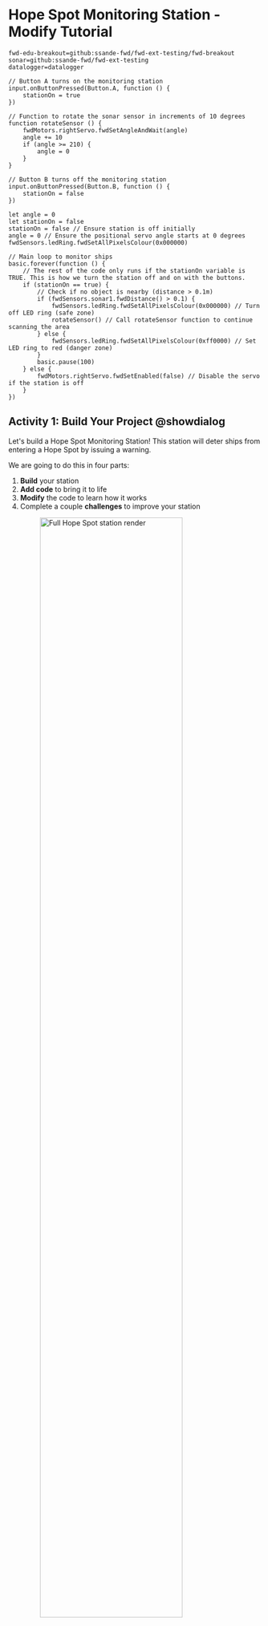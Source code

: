 # Hope Spot Monitoring Station - Modify Tutorial
```package
fwd-edu-breakout=github:ssande-fwd/fwd-ext-testing/fwd-breakout
sonar=github:ssande-fwd/fwd-ext-testing
datalogger=datalogger
```

```template
// Button A turns on the monitoring station
input.onButtonPressed(Button.A, function () {
    stationOn = true
})

// Function to rotate the sonar sensor in increments of 10 degrees
function rotateSensor () {
    fwdMotors.rightServo.fwdSetAngleAndWait(angle)
    angle += 10
    if (angle >= 210) {
        angle = 0
    }
}

// Button B turns off the monitoring station
input.onButtonPressed(Button.B, function () {
    stationOn = false
})

let angle = 0 
let stationOn = false
stationOn = false // Ensure station is off initially
angle = 0 // Ensure the positional servo angle starts at 0 degrees
fwdSensors.ledRing.fwdSetAllPixelsColour(0x000000)

// Main loop to monitor ships
basic.forever(function () {
    // The rest of the code only runs if the stationOn variable is TRUE. This is how we turn the station off and on with the buttons.
    if (stationOn == true) {
        // Check if no object is nearby (distance > 0.1m)
        if (fwdSensors.sonar1.fwdDistance() > 0.1) {
            fwdSensors.ledRing.fwdSetAllPixelsColour(0x000000) // Turn off LED ring (safe zone)
            rotateSensor() // Call rotateSensor function to continue scanning the area
        } else { 
            fwdSensors.ledRing.fwdSetAllPixelsColour(0xff0000) // Set LED ring to red (danger zone)
        }
        basic.pause(100)
    } else {
        fwdMotors.rightServo.fwdSetEnabled(false) // Disable the servo if the station is off
    }
})
```

## Activity 1: Build Your Project @showdialog
Let's build a Hope Spot Monitoring Station! This station will deter ships from entering a Hope Spot by issuing a warning.

We are going to do this in four parts:
1. **Build** your station
2. **Add code** to bring it to life
3. **Modify** the code to learn how it works
4. Complete a couple **challenges** to improve your station

<img src="https://raw.githubusercontent.com/climate-action-kits/pxt-fwd-edu/main/tutorial-assets/hs-hopespots-render.webp" alt="Full Hope Spot station render" style="display: block; width: 75%; margin:auto;">

## Build Step 1 @showdialog
![sbs1](https://raw.githubusercontent.com/climate-action-kits/pxt-fwd-edu/main/tutorial-assets/hs-hopespots-sbs01.webp)

## Build Step 2 @showdialog
![sbs1](https://raw.githubusercontent.com/climate-action-kits/pxt-fwd-edu/main/tutorial-assets/hs-hopespots-sbs02.webp)

## Build Step 3 @showdialog
![sbs1](https://raw.githubusercontent.com/climate-action-kits/pxt-fwd-edu/main/tutorial-assets/hs-hopespots-sbs03.webp)

## Build Step 4 @showdialog
![sbs1](https://raw.githubusercontent.com/climate-action-kits/pxt-fwd-edu/main/tutorial-assets/hs-hopespots-sbs04.webp)

## Build Step 5 @showdialog
![sbs1](https://raw.githubusercontent.com/climate-action-kits/pxt-fwd-edu/main/tutorial-assets/hs-hopespots-sbs05.webp)

## Build Step 6 @showdialog
![sbs1](https://raw.githubusercontent.com/climate-action-kits/pxt-fwd-edu/main/tutorial-assets/hs-hopespots-sbs06.webp)

## Build Step 7 @showdialog
![sbs1](https://raw.githubusercontent.com/climate-action-kits/pxt-fwd-edu/main/tutorial-assets/hs-hopespots-sbs07.webp)

## Build Step 8 @showdialog
![sbs1](https://raw.githubusercontent.com/climate-action-kits/pxt-fwd-edu/main/tutorial-assets/hs-hopespots-sbs08.webp)

## Build Step 9 @showdialog
![sbs1](https://raw.githubusercontent.com/climate-action-kits/pxt-fwd-edu/main/tutorial-assets/hs-hopespots-sbs09.webp)

## Build Step 10 @showdialog
![sbs1](https://raw.githubusercontent.com/climate-action-kits/pxt-fwd-edu/main/tutorial-assets/hs-hopespots-sbs10.webp)

## Build Step 11 @showdialog
![sbs1](https://raw.githubusercontent.com/climate-action-kits/pxt-fwd-edu/main/tutorial-assets/hs-hopespots-sbs11.webp)

## Build Step 12 @showdialog
![sbs1](https://raw.githubusercontent.com/climate-action-kits/pxt-fwd-edu/main/tutorial-assets/hs-hopespots-sbs12.webp)

## Build Step 13 @showdialog
![sbs1](https://raw.githubusercontent.com/climate-action-kits/pxt-fwd-edu/main/tutorial-assets/hs-hopespots-sbs13.webp)

## Build Step 14 @showdialog
![sbs1](https://raw.githubusercontent.com/climate-action-kits/pxt-fwd-edu/main/tutorial-assets/hs-hopespots-sbs14.webp)

## Build Step 15 @showdialog
![sbs1](https://raw.githubusercontent.com/climate-action-kits/pxt-fwd-edu/main/tutorial-assets/hs-hopespots-sbs15.webp)

## Build Step 16 @showdialog
![sbs1](https://raw.githubusercontent.com/climate-action-kits/pxt-fwd-edu/main/tutorial-assets/hs-hopespots-sbs16.webp)

## Build Step 17 @showdialog
![sbs1](https://raw.githubusercontent.com/climate-action-kits/pxt-fwd-edu/main/tutorial-assets/hs-hopespots-sbs17.webp)

## Activity 2: Code Your Project @showdialog
Now that your station is built, let’s connect it to the computer and upload some code so it can detect ships and issue alerts.

## Code Step 1 @showdialog
IMPORTANT! Make sure your Climate Action Kit Breakout Board is turned on and your micro:bit is connected to your computer.

<img src="https://raw.githubusercontent.com/climate-action-kits/pxt-fwd-edu/main/tutorial-assets/pluganim.webp" alt="Plug micro:bit into USB port on computer" style="display: block; width: 40%; margin:auto;">

## Code Step 2 @showdialog
Click the three dots next to the ``|Download|`` button, then select _Connect Device_. Follow the instructions to pair your micro:bit.

<img src="https://raw.githubusercontent.com/climate-action-kits/pxt-fwd-edu/main/tutorial-assets/pairmicrobitGIF.webp"  alt="Pairing gif" style="display: block; width: 60%; margin:auto;">

## Code Step 3
Click the ``|Download|`` button to transfer the code to your project.

## Activity 3: Modify Your Project @showdialog
We are now ready to **modify** our Hope Spot Monitoring Station!

**Tutorial Tips**

1. **Follow** the steps at the top of the screen.
2. When you are ready for more detail, click **'Tell me more!'**
3. If you need help with the code, click the **lightbulb**!
4. Don't forget to ``|Download|`` and test out any changes you make!

<img src="https://raw.githubusercontent.com/climate-action-kits/pxt-fwd-edu/main/tutorial-assets/tellmore_hintbox_gif.webp" style="display: block; width: 80%; margin:auto;">

## Modify Step 1
Our monitoring station will help protect our Hope Spot. It does this by detecting ships with the sonar sensor and sending out an LED light warning when they are too close to the conservation area.

## Modify Step 2
Take a look at the code in the workspace. Review it carefully to generally understand what each block does before moving on. 

If you are having trouble, you can always click the comments for more information or turn on your station by pressing the **A** on the micro:bit.

~hint Tell me more!
This code:
1. Ensures the station is ON when **Button A** is pressed and OFF when **Button B** is pressed.
2. Rotates the sonar sensor in 10° increments using the ``||Functions:rotateSensor||`` **function** to scan the area for ships.
4. Triggers a visual alert by changing the LED ring to red whenever a ship is detected using a **conditional statement**.
hint~

## Modify Step 3
Let's modify the ``||Functions:rotateSensor||`` **function**. 

We’ll start by experimenting with its scan range and limits to see how this impacts the sensor’s ability to detect ships.

## Modify Step 4
Locate the ``||Functions:rotateSensor||`` function below. Adjust the number in the ``||Variables:change angle by||`` block.

Download your updated code. How does this impact the sensor's movement? How might this change impact the sensitivity of the station?

~hint Tell me more!
- *Increasing* the value makes the sensor scan the area more *quickly*.  
- *Decreasing* the value makes the sensor scan the area more *slowly*, and therefore, more thoroughly. 
hint~

```block
function rotateSensor () {
    fwdMotors.rightServo.fwdSetAngleAndWait(angle)
    // @highlight
    angle += 20
    if (angle >= 210) {
        angle = 0
    }
}
```

## Modify Step 5
Next, let's adjust the sensor's limit. Currently, the ``||Functions:rotateSensor||`` function uses a **conditional statement** to reset the sensor to 0° once it reaches an upper limit of 210°. Test out a few different values for this upper value.

How does each change impact the movement of the sensor? What value would you want to use in a real-world scenario?

~hint Tell me more!
- *Increasing* the number *expands* the range of the sensor, while *decreasing* it *limits* the range of detection.
- The positional servo motor has an upper limit of 270°. Since we want to scan as much of the Hope Spot as possible, let's use this! 
hint~

```block
function rotateSensor () {
    fwdMotors.rightServo.fwdSetAngleAndWait(angle)
    angle += 20
    // @highlight
    if (angle >= 270) {
        angle = 0
    }
}
```

## Modify Step 6
Now, let’s experiment with the sonar sensor’s detection thresholds. Changing the sonar threshold in the **conditional statement** will change the distance at which the system starts responding to ships.

Try a few different values before settling on one that works best.

```block
// @hide
function rotateSensor () {
    fwdMotors.rightServo.fwdSetAngleAndWait(angle)
    angle += 20
    // @highlight
    if (angle >= 270) {
        angle = 0
    }
}

        // @highlight
        if (fwdSensors.sonar1.fwdDistance() > .3) { 
            fwdSensors.ledRing.fwdSetAllPixelsColour(0x000000) 
            rotateSensor() 
        } else { 
            fwdSensors.ledRing.fwdSetAllPixelsColour(0xff0000) 
        }
```

## Challenge Time! @showdialog
You’ve successfully modified the ``||Functions:rotateSensor||`` **function** and experimented with sonar detection. 

Now it's time to enhance our station by adding more detailed warnings and data logging functionalities.

## Challenge Step 1
Currently, the station’s LED ring turns red when a ship is detected. Can you expand the main **conditional statement** to assign _different_ LED colours based on the ship’s proximity to the Hope Spot? For example:

- **Black/Off**: Safe distance
- **Yellow**: Caution (closer range)
- **Red**: Danger (very close)

Try it for yourself, then go to the next step to see our solution.

## Challenge Step 2
Expland your **conditional** by clicking the **+** icon below the else statement. Then, adjust each statement (if, else if, else) to set:

- LED **black/off** for safe distance (e.g., > 1 meters).
- LED **yellow** for caution (e.g., > 0.1 and < 1 meters).
- LED **red** for danger (e.g., < 0.1 meters).

Play with the values in each expression to optimize your station!

```block
// @hide
function logShip () {
    radio.sendString("ALERT")
    datalogger.log(
    datalogger.createCV("Angle", angle),
    datalogger.createCV("Distance", fwdSensors.sonar1.fwdDistance())
    )
    basic.pause(5000)
}

// @hide
function rotateSensor () {
    fwdMotors.rightServo.fwdSetAngleAndWait(angle)
    angle += 20
    // @highlight
    if (angle >= 270) {
        angle = 0
    }
}

        if (fwdSensors.sonar1.fwdDistance() > 1) {
            fwdSensors.ledRing.fwdSetAllPixelsColour(0x000000)
            rotateSensor()
        } else if (fwdSensors.sonar1.fwdDistance() > .1 && fwdSensors.sonar1.fwdDistance() <= 1) {
            fwdSensors.ledRing.fwdSetAllPixelsColour(0xffff00)
            rotateSensor()
        } else {
            fwdSensors.ledRing.fwdSetAllPixelsColour(0xff0000)
        }
```

## Challenge Step 3
Next, let’s set up data logging to record ship activity.

Data logging will allow us to track each time a ship enters the danger zone and record its exact location. This data can help us analyze patterns, such as how often ships come close to the Hope Spot. Ultimately, these patterns can help inform future conservation efforts.

## Challenge Step 4
Use the blocks from the [Data Logger Extension](https://microbit.org/get-started/user-guide/data-logging/) to record location data on each ship that enters the danger zone. You should also ensure there is a way to delete old data.

Try it yourself first, then go through the next steps to see our solution.

## Challenge Step 5
Use the ``||Datalogger:log data||`` block to save the ``||fwdSensors:sonar distance||`` and ``||variables:angle||`` data each time a ship is in the 'danger zone'. 

```block
// @hide
function rotateSensor () {
    fwdMotors.rightServo.fwdSetAngleAndWait(angle)
    angle += 20
    // @highlight
    if (angle >= 270) {
        angle = 0
    }
}
        if (fwdSensors.sonar1.fwdDistance() > 1) {
            fwdSensors.ledRing.fwdSetAllPixelsColour(0x000000)
            rotateSensor()
        } else if (fwdSensors.sonar1.fwdDistance() > .1 && fwdSensors.sonar1.fwdDistance() <= 1) {
            fwdSensors.ledRing.fwdSetAllPixelsColour(0xffff00)
            rotateSensor()
        } else {
            fwdSensors.ledRing.fwdSetAllPixelsColour(0xff0000)
            // @highlight
            datalogger.log(
            datalogger.createCV("Angle", angle),
            datalogger.createCV("Distance", fwdSensors.sonar1.fwdDistance())
            )
        }
```

## Challenge Step 6
Add a ``||basic:pause||`` block after the ``||Datalogger:log data||`` block. This will ensure we don't log the same ship multiple times in rapid succession.

```block
// @hide
function rotateSensor () {
    fwdMotors.rightServo.fwdSetAngleAndWait(angle)
    angle += 20
    if (angle >= 270) {
        angle = 0
    }
}
        if (fwdSensors.sonar1.fwdDistance() > 1) {
            fwdSensors.ledRing.fwdSetAllPixelsColour(0x000000)
            rotateSensor()
        } else if (fwdSensors.sonar1.fwdDistance() > .1 && fwdSensors.sonar1.fwdDistance() <= 1) {
            fwdSensors.ledRing.fwdSetAllPixelsColour(0xffff00)
            rotateSensor()
        } else {
            fwdSensors.ledRing.fwdSetAllPixelsColour(0xff0000)
            datalogger.log(
            datalogger.createCV("Angle", angle),
            datalogger.createCV("Distance", fwdSensors.sonar1.fwdDistance())
            )
            // @highlight
            basic.pause(5000)
        }
```

## Challenge Step 7
To make the code easier to read and reuse, you could try capturing the data logging blocks in a custom function like we did with ``||functions:rotateSensor||``.

In the ``||functions:Functions||``category, create a new **function** called ``||functions:logShip||``. Move the relevant blocks into this function and be sure to call it within the main loop of the program!

```blocks
// @hide
function rotateSensor () {
    fwdMotors.rightServo.fwdSetAngleAndWait(angle)
    angle += 20
    if (angle >= 270) {
        angle = 0
    }
}

function logShip () {
    datalogger.log(
    datalogger.createCV("Angle", angle),
    datalogger.createCV("Distance", fwdSensors.sonar1.fwdDistance())
    )
    basic.pause(5000)
}

basic.forever(function () {
    if (stationOn == true) {
        if (fwdSensors.sonar1.fwdDistance() > 1) {
            fwdSensors.ledRing.fwdSetAllPixelsColour(0x000000)
            rotateSensor()
        } else if (fwdSensors.sonar1.fwdDistance() > .1 && fwdSensors.sonar1.fwdDistance() <= 1) {
            fwdSensors.ledRing.fwdSetAllPixelsColour(0xffff00)
            rotateSensor()
        } else {
            fwdSensors.ledRing.fwdSetAllPixelsColour(0xff0000)
            // @highlight
            logShip()
        }
        basic.pause(100)
    } else {
        fwdMotors.rightServo.fwdSetEnabled(false)
    }
})
```

## Challenge Step 8
To clear the old data log, use the ``||datalogger:deleteLog||`` block inside a unique **Input** block like ``||Input:on button A+B pressed||``.

```blocks
input.onButtonPressed(Button.AB, function () {
    datalogger.deleteLog()
})
```

## Test it out!
Download your new code. 

Unplug your station and test it out by using objects to represent ships at different distances. 

Once you are satisfied with your test, plug the micro:bit back in and [view the log data](https://microbit.org/get-started/user-guide/data-logging/#reading-data).

## Congratulations! @showdialog
You've completed the activity! Keep testing your station to ensure each feature works as expected.

## Reflection @showdialog
What challenges did you face during this activity? How did you overcome them?

## Finished! @showdialog
In the next step, you can click the ``|Done|`` button to finish the tutorial.